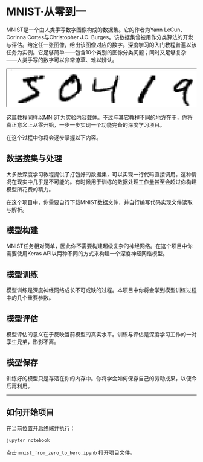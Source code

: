 # MNIST·从零到一

MNIST是一个由人类手写数字图像构成的数据集。它的作者为Yann LeCun、Corinna Cortes与Christopher J.C. Burges。该数据集曾被用作分类算法的开发与评估。给定任一张图像，给出该图像对应的数字。深度学习的入门教程普遍以该任务为实例。它足够简单——包含10个类别的图像分类问题；同时又足够复杂——人类手写的数字可以非常潦草、难以辨认。

![MNIST](docs/digits.png)

这篇教程同样以MNIST为实验内容载体。不过与其它教程不同的地方在于，你将真正意义上从零开始，一步一步实现一个功能完备的深度学习项目。

在这个过程中你将会逐步掌握以下内容。

## 数据搜集与处理

大多数深度学习教程提供了打包好的数据集，可以实现一行代码直接调用。这种情况在现实中几乎是不可能的。有时候用于训练的数据处理工作量甚至会超过你构建模型所花费的精力。

在这个项目中，你需要自行下载MNIST数据文件，并自行编写代码实现文件读取与解析。

## 模型构建

MNIST任务相对简单，因此你不需要构建超级复杂的神经网络。在这个项目中你需要使用Keras API以两种不同的方式来构建一个深度神经网络模型。

## 模型训练

模型训练是深度神经网络成长不可或缺的过程。本项目中你将会学到模型训练过程中的几个重要参数。

## 模型评估

模型评估的意义在于反映当前模型的真实水平。训练与评估是深度学习工作的一对孪生兄弟，形影不离。

## 模型保存

训练好的模型只是存活在你的内存中。你将学会如何保存自己的劳动成果，以便今后再利用。

---
## 如何开始项目

在当前位置开启终端并执行：
```bash
jupyter notebook
```

点击 `mnist_from_zero_to_hero.ipynb` 打开项目文件。